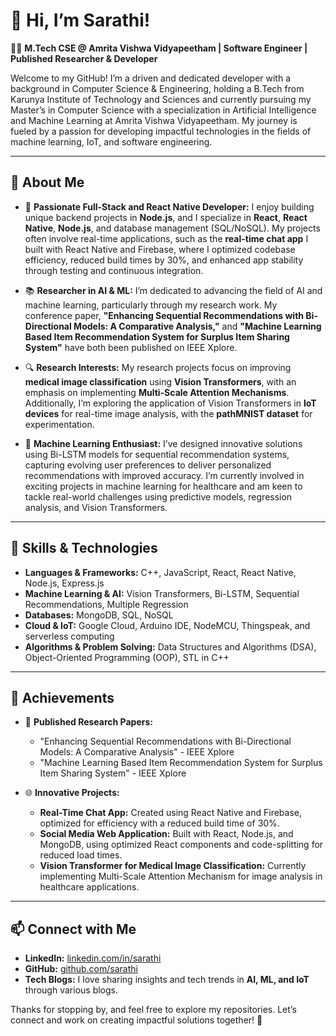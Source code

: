 # 👋 Hi, I’m Sarathi! 

👨‍💻 **M.Tech CSE @ Amrita Vishwa Vidyapeetham | Software Engineer | Published Researcher & Developer**

Welcome to my GitHub! I’m a driven and dedicated developer with a background in Computer Science & Engineering, holding a B.Tech from Karunya Institute of Technology and Sciences and currently pursuing my Master’s in Computer Science with a specialization in Artificial Intelligence and Machine Learning at Amrita Vishwa Vidyapeetham. My journey is fueled by a passion for developing impactful technologies in the fields of machine learning, IoT, and software engineering. 

---

## 🚀 About Me

- 🌱 **Passionate Full-Stack and React Native Developer:** I enjoy building unique backend projects in **Node.js**, and I specialize in **React**, **React Native**, **Node.js**, and database management (SQL/NoSQL). My projects often involve real-time applications, such as the **real-time chat app** I built with React Native and Firebase, where I optimized codebase efficiency, reduced build times by 30%, and enhanced app stability through testing and continuous integration.
  
- 📚 **Researcher in AI & ML:** I’m dedicated to advancing the field of AI and machine learning, particularly through my research work. My conference paper, **"Enhancing Sequential Recommendations with Bi-Directional Models: A Comparative Analysis,"** and **"Machine Learning Based Item Recommendation System for Surplus Item Sharing System"** have both been published on IEEE Xplore. 

- 🔍 **Research Interests:** My research projects focus on improving **medical image classification** using **Vision Transformers**, with an emphasis on implementing **Multi-Scale Attention Mechanisms**. Additionally, I’m exploring the application of Vision Transformers in **IoT devices** for real-time image analysis, with the **pathMNIST dataset** for experimentation.

- 🧠 **Machine Learning Enthusiast:** I’ve designed innovative solutions using Bi-LSTM models for sequential recommendation systems, capturing evolving user preferences to deliver personalized recommendations with improved accuracy. I’m currently involved in exciting projects in machine learning for healthcare and am keen to tackle real-world challenges using predictive models, regression analysis, and Vision Transformers.
  
---

## 🎯 Skills & Technologies

- **Languages & Frameworks:** C++, JavaScript, React, React Native, Node.js, Express.js
- **Machine Learning & AI:** Vision Transformers, Bi-LSTM, Sequential Recommendations, Multiple Regression
- **Databases:** MongoDB, SQL, NoSQL
- **Cloud & IoT:** Google Cloud, Arduino IDE, NodeMCU, Thingspeak, and serverless computing
- **Algorithms & Problem Solving:** Data Structures and Algorithms (DSA), Object-Oriented Programming (OOP), STL in C++

---

## 🌟 Achievements

- 📃 **Published Research Papers:**
  - "Enhancing Sequential Recommendations with Bi-Directional Models: A Comparative Analysis" - IEEE Xplore
  - "Machine Learning Based Item Recommendation System for Surplus Item Sharing System" - IEEE Xplore

- 🌐 **Innovative Projects:**
  - **Real-Time Chat App:** Created using React Native and Firebase, optimized for efficiency with a reduced build time of 30%.
  - **Social Media Web Application:** Built with React, Node.js, and MongoDB, using optimized React components and code-splitting for reduced load times.
  - **Vision Transformer for Medical Image Classification:** Currently implementing Multi-Scale Attention Mechanism for image analysis in healthcare applications.

---

## 📫 Connect with Me

- **LinkedIn:** [linkedin.com/in/sarathi](https://linkedin.com/in/sarathi)  
- **GitHub:** [github.com/sarathi](https://github.com/sarathi)  
- **Tech Blogs:** I love sharing insights and tech trends in **AI, ML, and IoT** through various blogs.

Thanks for stopping by, and feel free to explore my repositories. Let’s connect and work on creating impactful solutions together! 🚀
